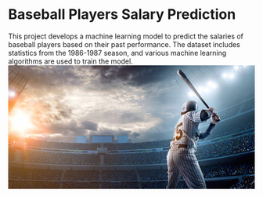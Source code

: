 # Baseball Players Salary Prediction
This project develops a machine learning model to predict the salaries of baseball players based on their past performance. The dataset includes statistics from the 1986-1987 season, and various machine learning algorithms are used to train the model.
![Açıklama](imagine.jpg)
